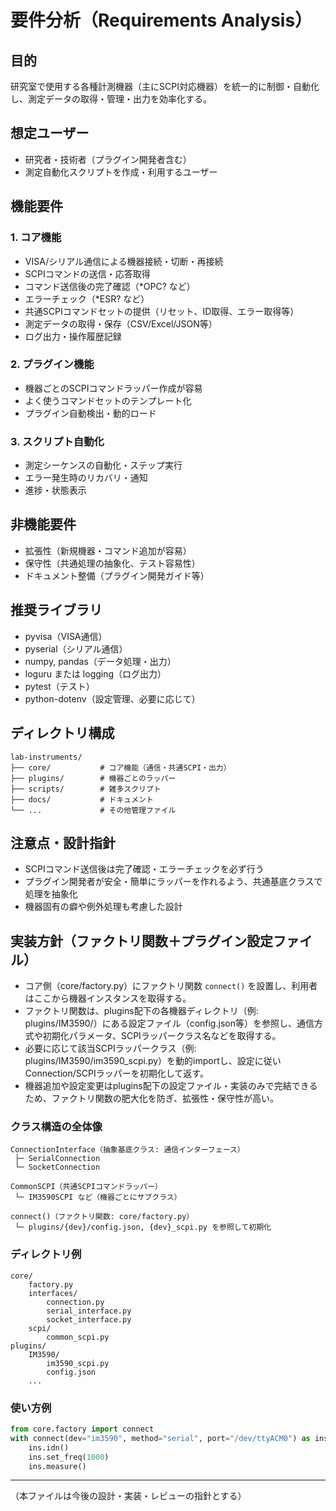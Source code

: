 # 要件分析（Requirements Analysis）

## 目的

研究室で使用する各種計測機器（主にSCPI対応機器）を統一的に制御・自動化し、測定データの取得・管理・出力を効率化する。

## 想定ユーザー

- 研究者・技術者（プラグイン開発者含む）
- 測定自動化スクリプトを作成・利用するユーザー

## 機能要件

### 1. コア機能

- VISA/シリアル通信による機器接続・切断・再接続
- SCPIコマンドの送信・応答取得
- コマンド送信後の完了確認（\*OPC? など）
- エラーチェック（\*ESR? など）
- 共通SCPIコマンドセットの提供（リセット、ID取得、エラー取得等）
- 測定データの取得・保存（CSV/Excel/JSON等）
- ログ出力・操作履歴記録

### 2. プラグイン機能

- 機器ごとのSCPIコマンドラッパー作成が容易
- よく使うコマンドセットのテンプレート化
- プラグイン自動検出・動的ロード

### 3. スクリプト自動化

- 測定シーケンスの自動化・ステップ実行
- エラー発生時のリカバリ・通知
- 進捗・状態表示

## 非機能要件

- 拡張性（新規機器・コマンド追加が容易）
- 保守性（共通処理の抽象化、テスト容易性）
- ドキュメント整備（プラグイン開発ガイド等）

## 推奨ライブラリ

- pyvisa（VISA通信）
- pyserial（シリアル通信）
- numpy, pandas（データ処理・出力）
- loguru または logging（ログ出力）
- pytest（テスト）
- python-dotenv（設定管理、必要に応じて）

## ディレクトリ構成

```
lab-instruments/
├── core/           # コア機能（通信・共通SCPI・出力）
├── plugins/        # 機器ごとのラッパー
├── scripts/        # 雑多スクリプト
├── docs/           # ドキュメント
└── ...             # その他管理ファイル
```

## 注意点・設計指針

- SCPIコマンド送信後は完了確認・エラーチェックを必ず行う
- プラグイン開発者が安全・簡単にラッパーを作れるよう、共通基底クラスで処理を抽象化
- 機器固有の癖や例外処理も考慮した設計

## 実装方針（ファクトリ関数＋プラグイン設定ファイル）

- コア側（core/factory.py）にファクトリ関数 `connect()` を設置し、利用者はここから機器インスタンスを取得する。
- ファクトリ関数は、plugins配下の各機器ディレクトリ（例: plugins/IM3590/）にある設定ファイル（config.json等）を参照し、通信方式や初期化パラメータ、SCPIラッパークラス名などを取得する。
- 必要に応じて該当SCPIラッパークラス（例: plugins/IM3590/im3590_scpi.py）を動的importし、設定に従いConnection/SCPIラッパーを初期化して返す。
- 機器追加や設定変更はplugins配下の設定ファイル・実装のみで完結できるため、ファクトリ関数の肥大化を防ぎ、拡張性・保守性が高い。

### クラス構造の全体像

```
ConnectionInterface（抽象基底クラス: 通信インターフェース）
 ├─ SerialConnection
 └─ SocketConnection

CommonSCPI（共通SCPIコマンドラッパー）
 └─ IM3590SCPI など（機器ごとにサブクラス）

connect()（ファクトリ関数: core/factory.py）
 └─ plugins/{dev}/config.json, {dev}_scpi.py を参照して初期化
```

### ディレクトリ例

```
core/
    factory.py
    interfaces/
        connection.py
        serial_interface.py
        socket_interface.py
    scpi/
        common_scpi.py
plugins/
    IM3590/
        im3590_scpi.py
        config.json
    ...
```

### 使い方例

```python
from core.factory import connect
with connect(dev="im3590", method="serial", port="/dev/ttyACM0") as ins:
    ins.idn()
    ins.set_freq(1000)
    ins.measure()
```

---

（本ファイルは今後の設計・実装・レビューの指針とする）
